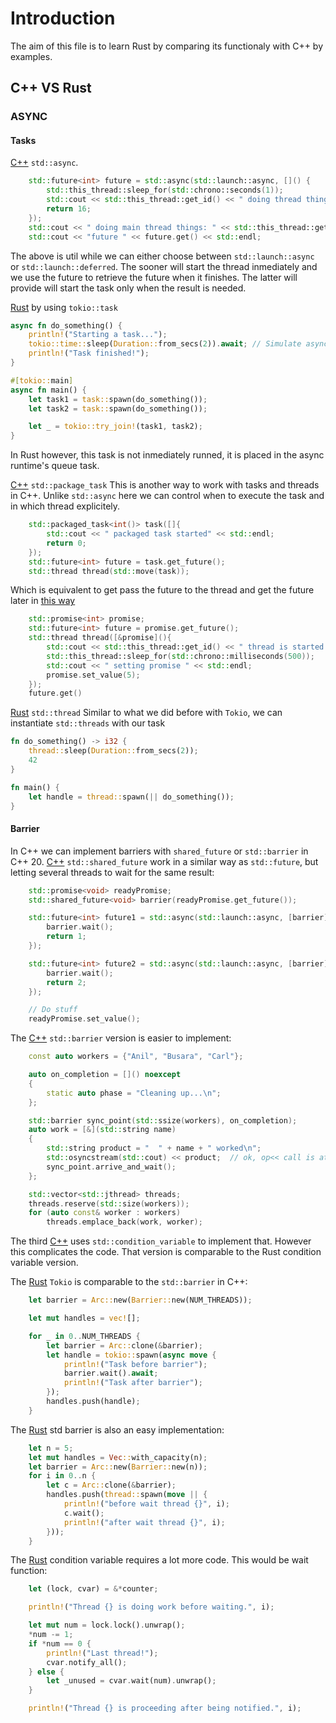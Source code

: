 # Introduction
The aim of this file is to learn Rust by comparing its functionaly with C++ by examples.

## C++ VS Rust

### ASYNC

#### Tasks

[C++](c++/async.cpp) `std::async`.
```c++
    std::future<int> future = std::async(std::launch::async, []() {
        std::this_thread::sleep_for(std::chrono::seconds(1));
        std::cout << std::this_thread::get_id() << " doing thread things " << std::endl;
        return 16;
    });
    std::cout << " doing main thread things: " << std::this_thread::get_id << std::endl;
    std::cout << "future " << future.get() << std::endl;
```
The above is util while we can either choose between `std::launch::async` or `std::launch::deferred`.
The sooner will start the thread inmediately and we use the future to retrieve the future when it finishes.
The latter will provide will start the task only when the result is needed.

[Rust](rust/src/bin/async.rs) by using `tokio::task`

```rust
async fn do_something() {
    println!("Starting a task...");
    tokio::time::sleep(Duration::from_secs(2)).await; // Simulate async task
    println!("Task finished!");
}

#[tokio::main]
async fn main() {
    let task1 = task::spawn(do_something());
    let task2 = task::spawn(do_something());

    let _ = tokio::try_join!(task1, task2);
}
```
In Rust however, this task is not inmediately runned, it is placed in the async runtime's queue task.

[C++](c++/packaged_task.cpp) `std::package_task`
This is another way to work with tasks and threads in C++. Unlike `std::async` here we can control when
to execute the task and in which thread explicitely.
```c++
    std::packaged_task<int()> task([]{
        std::cout << " packaged task started" << std::endl;
        return 0;
    });
    std::future<int> future = task.get_future();
    std::thread thread(std::move(task));
```

Which is equivalent to get pass the future to the thread and get the future later in [this way](c++/future.cpp)
```c++
    std::promise<int> promise;
    std::future<int> future = promise.get_future();
    std::thread thread([&promise](){
        std::cout << std::this_thread::get_id() << " thread is started " << std::endl;
        std::this_thread::sleep_for(std::chrono::milliseconds(500));
        std::cout << " setting promise " << std::endl;
        promise.set_value(5);
    });
    future.get()
```

[Rust](rust/src/bin/async2.rs) `std::thread`
Similar to what we did before with `Tokio`, we can instantiate `std::threads` with our task
```rust
fn do_something() -> i32 {
    thread::sleep(Duration::from_secs(2));
    42
}

fn main() {
    let handle = thread::spawn(|| do_something());
}
```

#### Barrier

In C++ we can implement barriers with `shared_future` or `std::barrier` in C++ 20.
[C++](c++/shared_future.cpp) `std::shared_future` work in a similar way as `std::future`, but
letting several threads to wait for the same result:
```c++
    std::promise<void> readyPromise;
    std::shared_future<void> barrier(readyPromise.get_future());

    std::future<int> future1 = std::async(std::launch::async, [barrier](){
        barrier.wait();
        return 1;
    });

    std::future<int> future2 = std::async(std::launch::async, [barrier](){
        barrier.wait();
        return 2;
    });

    // Do stuff
    readyPromise.set_value();
```

The [C++](c++/barriercpp20.cpp) `std::barrier` version is easier to implement:
```c++
    const auto workers = {"Anil", "Busara", "Carl"};

    auto on_completion = []() noexcept
    {
        static auto phase = "Cleaning up...\n";
    };

    std::barrier sync_point(std::ssize(workers), on_completion);
    auto work = [&](std::string name)
    {
        std::string product = "  " + name + " worked\n";
        std::osyncstream(std::cout) << product;  // ok, op<< call is atomic
        sync_point.arrive_and_wait();
    };

    std::vector<std::jthread> threads;
    threads.reserve(std::size(workers));
    for (auto const& worker : workers)
        threads.emplace_back(work, worker);
```

The third [C++](c++/barrier.cpp) uses `std::condition_variable` to implement that. However this complicates the code.
That version is comparable to the Rust condition variable version.

The [Rust](rust/src/bin/barrier_tokio.rs) `Tokio` is comparable to the `std::barrier` in C++:
```rust
    let barrier = Arc::new(Barrier::new(NUM_THREADS));

    let mut handles = vec![];

    for _ in 0..NUM_THREADS {
        let barrier = Arc::clone(&barrier);
        let handle = tokio::spawn(async move {
            println!("Task before barrier");
            barrier.wait().await;
            println!("Task after barrier");
        });
        handles.push(handle);
    }
```

The [Rust](rust/src/bin/barrier_std.rs) std barrier is also an easy implementation:
```rust
    let n = 5;
    let mut handles = Vec::with_capacity(n);
    let barrier = Arc::new(Barrier::new(n));
    for i in 0..n {
        let c = Arc::clone(&barrier);
        handles.push(thread::spawn(move || {
            println!("before wait thread {}", i);
            c.wait();
            println!("after wait thread {}", i);
        }));
    }
```

The [Rust](rust/src/bin/barrier_condvar.rs) condition variable requires a lot more code. This would be wait function:
```rust
    let (lock, cvar) = &*counter;

    println!("Thread {} is doing work before waiting.", i);

    let mut num = lock.lock().unwrap();
    *num -= 1;
    if *num == 0 {
        println!("Last thread!");
        cvar.notify_all();
    } else {
        let _unused = cvar.wait(num).unwrap();
    }

    println!("Thread {} is proceeding after being notified.", i);
```
